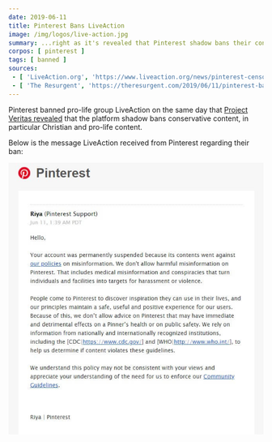 ```yaml
---
date: 2019-06-11
title: Pinterest Bans LiveAction
image: /img/logos/live-action.jpg
summary: ...right as it's revealed that Pinterest shadow bans their content
corpos: [ pinterest ]
tags: [ banned ]
sources:
 - [ 'LiveAction.org', 'https://www.liveaction.org/news/pinterest-censors-live-action-labeling-content-porn/' ]
 - [ 'The Resurgent', 'https://theresurgent.com/2019/06/11/pinterest-bans-live-action/' ]
---
```


Pinterest banned pro-life group LiveAction on the same day that [Project Veritas revealed](/events/pinterest-caught-shadow-banning-conservative-content/) that the platform shadow bans conservative content, in particular Christian and pro-life content.

Below is the message LiveAction received from Pinterest regarding their ban:

[![LiveAction.org's Ban Notice From Pinterest](ban-notice.jpg)](ban-notice.jpg)
